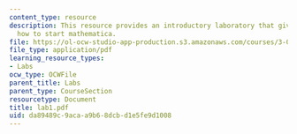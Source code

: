 ```yaml
---
content_type: resource
description: This resource provides an introductory laboratory that gives steps on
  how to start mathematica.
file: https://ol-ocw-studio-app-production.s3.amazonaws.com/courses/3-016-mathematics-for-materials-scientists-and-engineers-fall-2005/da89489c9acaa9b68dcbd1e5fe9d1008_lab1.pdf
file_type: application/pdf
learning_resource_types:
- Labs
ocw_type: OCWFile
parent_title: Labs
parent_type: CourseSection
resourcetype: Document
title: lab1.pdf
uid: da89489c-9aca-a9b6-8dcb-d1e5fe9d1008
---
```

